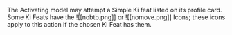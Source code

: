 The Activating model may attempt a Simple Ki feat listed on its profile card.  
Some Ki Feats have the ![[nobtb.png]] or ![[nomove.png]] Icons; these icons apply to this action if the chosen Ki Feat has them.